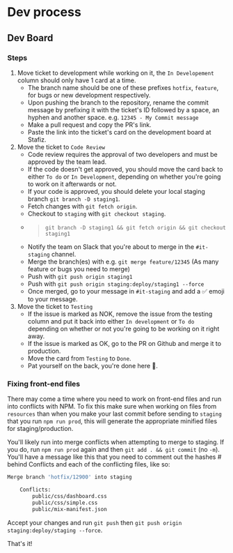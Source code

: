 # Dev process

## Dev Board

### Steps

1. Move ticket to development while working on it, the `In Developement` column should only have 1 card at a time.
    - The branch name should be one of these prefixes `hotfix`, `feature`, for bugs or new development respectively.
    - Upon pushing the branch to the repository, rename the commit message by prefixing it with the ticket's ID followed by a space, an hyphen and another space. e.g. `12345 - My Commit message`
    - Make a pull request and copy the PR's link.
    - Paste the link into the ticket's card on the development board at Stafiz.
2. Move the ticket to `Code Review`
    - Code review requires the approval of two developers and must be approved by the team lead.
    - If the code doesn't get approved, you should move the card back to either `To do` or `In Development`, depending on whether you're going to work on it afterwards or not.
    - If your code is approved, you should delete your local staging branch `git branch -D staging1`.
    - Fetch changes with `git fetch origin`.
    - Checkout to `staging` with `git checkout staging`.
    - > `git branch -D staging1 && git fetch origin && git checkout staging1`
    - Notify the team on Slack that you're about to merge in the `#it-staging` channel.
    - Merge the branch(es) with e.g. `git merge feature/12345` (As many feature or bugs you need to merge)
    - Push with `git push origin staging1`
    - Push with `git push origin staging:deploy/staging1 --force`
    - Once merged, go to your message in `#it-staging` and add a :white_check_mark: emoji to your message.
3. Move the ticket to `Testing`
    - If the issue is marked as NOK, remove the issue from the testing column and put it back into either `In development` or `To do` depending on whether or not you're going to be working on it right away.
    - If the issue is marked as OK, go to the PR on Github and merge it to production.
    - Move the card from `Testing` to `Done`.
    - Pat yourself on the back, you're done here :raised_hands:.


### Fixing front-end files

There may come a time where you need to work on front-end files and run into conflicts with NPM.
To fix this make sure when working on files from `resources` than when you make your last commit before sending to `staging` that you run `npm run prod`, this will generate the appropriate minified files for staging/production.

You'll likely run into merge conflicts when attempting to merge to staging. If you do, run `npm run prod` again and then `git add . && git commit` (no `-m`). You'll have a message like this that you need to comment out the hashes # behind Conflicts and each of the conflicting files, like so:

```bash
Merge branch 'hotfix/12900' into staging

    Conflicts:
        public/css/dashboard.css
        public/css/simple.css
        public/mix-manifest.json
```

Accept your changes and run `git push` then `git push origin staging:deploy/staging --force`.

That's it!

